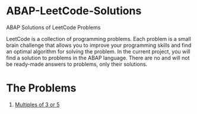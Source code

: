 # ABAP-LeetCode-Solutions
ABAP  Solutions of  LeetCode Problems

LeetCode is a collection of programming problems. Each problem is a small brain challenge that allows you to improve your programming skills and find an optimal algorithm for solving the problem. In the current project, you will find a solution to problems in the ABAP language. There are no and will not be ready-made answers to problems, only their solutions.

# The Problems

1. [Multiples of 3 or 5](https://github.com/analiteg/ABAP-Project-Euler/blob/main/01.abap/)
